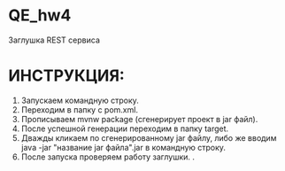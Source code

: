 # QE_hw4
Заглушка REST сервиса
# ИНСТРУКЦИЯ: 
1. Запускаем командную строку.
2. Переходим в папку с pom.xml.
3. Прописываем  mvnw package (сгенерирует проект в jar файл).
4. После успешной генерации переходим в папку target.
5. Дважды кликаем по сгенерированному jar файлу, либо же вводим java -jar "название jar файла".jar в командную строку.
6. После запуска проверяем работу заглушки.
.
